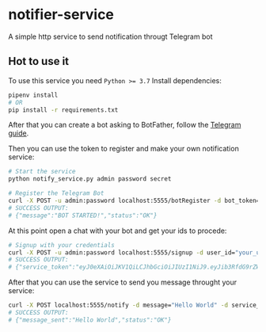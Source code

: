 # notifier-service
A simple http service to send notification througt Telegram bot

## Hot to use it

To use this service you need `Python >= 3.7`
Install dependencies:

```bash
pipenv install
# OR
pip install -r requirements.txt
```

After that you can create a bot asking to BotFather, follow the [Telegram guide](https://core.telegram.org/bots#6-botfather). 

Then you can use the token to register and make your own notification service:

```bash
# Start the service
python notify_service.py admin password secret

# Register the Telegram Bot
curl -X POST -u admin:password localhost:5555/botRegister -d bot_token="telegram token"
# SUCCESS OUTPUT:
# {"message":"BOT STARTED!","status":"OK"}
```

At this point open a chat with your bot and get your ids to procede:

```bash
# Signup with your credentials
curl -X POST -u admin:password localhost:5555/signup -d user_id="your_user_id" -d chat_id="your_chat_id"
# SUCCESS OUTPUT:
# {"service_token":"eyJ0eXAiOiJKV1QiLCJhbGciOiJIUzI1NiJ9.eyJib3RfdG9rZW4iOiJmb29iYXIiLCJ1c2VyX2lkIjoidGVzdCIsImNoYXRfaWQiOiJ0ZXN0In0.l4thYfm2xUOaCOBWBMKzoYTlUsN1i4jDaAD8_gxdElA"}
```

After that you can use the service to send you message throught your service:

```bash
curl -X POST localhost:5555/notify -d message="Hello World" -d service_token="eyJ0eXAiOiJKV1QiLCJhbGciOiJIUzI1NiJ9.eyJib3RfdG9rZW4iOiJmb29iYXIiLCJ1c2VyX2lkIjoidGVzdCIsImNoYXRfaWQiOiJ0ZXN0In0.l4thYfm2xUOaCOBWBMKzoYTlUsN1i4jDaAD8_gxdElA"
# SUCCESS OUTPUT:
# {"message_sent":"Hello World","status":"OK"}
```